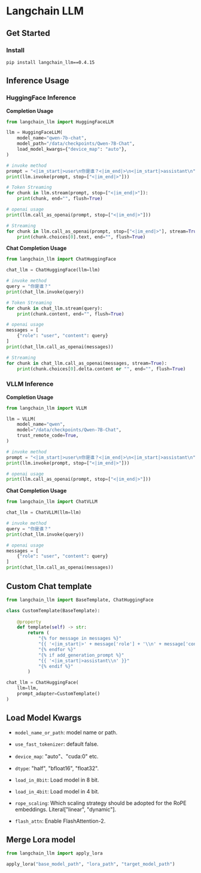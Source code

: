 # Langchain LLM

## Get Started

### Install

```shell
pip install langchain_llm==0.4.15
```

## Inference Usage

### HuggingFace Inference

**Completion Usage**

```python
from langchain_llm import HuggingFaceLLM

llm = HuggingFaceLLM(
    model_name="qwen-7b-chat",
    model_path="/data/checkpoints/Qwen-7B-Chat",
    load_model_kwargs={"device_map": "auto"},
)

# invoke method
prompt = "<|im_start|>user\n你是谁？<|im_end|>\n<|im_start|>assistant\n"
print(llm.invoke(prompt, stop=["<|im_end|>"]))

# Token Streaming
for chunk in llm.stream(prompt, stop=["<|im_end|>"]):
    print(chunk, end="", flush=True)

# openai usage
print(llm.call_as_openai(prompt, stop=["<|im_end|>"]))

# Streaming
for chunk in llm.call_as_openai(prompt, stop=["<|im_end|>"], stream=True):
    print(chunk.choices[0].text, end="", flush=True)
```

**Chat Completion Usage**

```python
from langchain_llm import ChatHuggingFace

chat_llm = ChatHuggingFace(llm=llm)

# invoke method
query = "你是谁？"
print(chat_llm.invoke(query))

# Token Streaming
for chunk in chat_llm.stream(query):
    print(chunk.content, end="", flush=True)

# openai usage
messages = [
    {"role": "user", "content": query}
]
print(chat_llm.call_as_openai(messages))

# Streaming
for chunk in chat_llm.call_as_openai(messages, stream=True):
    print(chunk.choices[0].delta.content or "", end="", flush=True)
```

### VLLM Inference

**Completion Usage**

```python
from langchain_llm import VLLM

llm = VLLM(
    model_name="qwen", 
    model="/data/checkpoints/Qwen-7B-Chat", 
    trust_remote_code=True,
)

# invoke method
prompt = "<|im_start|>user\n你是谁？<|im_end|>\n<|im_start|>assistant\n"
print(llm.invoke(prompt, stop=["<|im_end|>"]))

# openai usage
print(llm.call_as_openai(prompt, stop=["<|im_end|>"]))
```

**Chat Completion Usage**

```python
from langchain_llm import ChatVLLM

chat_llm = ChatVLLM(llm=llm)

# invoke method
query = "你是谁？"
print(chat_llm.invoke(query))

# openai usage
messages = [
    {"role": "user", "content": query}
]
print(chat_llm.call_as_openai(messages))
```


## Custom Chat template

```python
from langchain_llm import BaseTemplate, ChatHuggingFace

class CustomTemplate(BaseTemplate):
    
    @property
    def template(self) -> str:
        return (
            "{% for message in messages %}"
            "{{ '<|im_start|>' + message['role'] + '\\n' + message['content'] + '<|im_end|>' + '\\n' }}"
            "{% endfor %}"
            "{% if add_generation_prompt %}"
            "{{ '<|im_start|>assistant\\n' }}"
            "{% endif %}"
        )

chat_llm = ChatHuggingFace(
    llm=llm, 
    prompt_adapter=CustomTemplate()
)
```

## Load Model Kwargs

+ `model_name_or_path`: model name or path.


+ `use_fast_tokenizer`: default false.


+ `device_map`: "auto"、"cuda:0" etc.


+ `dtype`: "half", "bfloat16", "float32".


+ `load_in_8bit`: Load model in 8 bit.


+ `load_in_4bit`: Load model in 4 bit.


+ `rope_scaling`: Which scaling strategy should be adopted for the RoPE embeddings. Literal["linear", "dynamic"].


+ `flash_attn`: Enable FlashAttention-2.

## Merge Lora model

```python
from langchain_llm import apply_lora

apply_lora("base_model_path", "lora_path", "target_model_path")
```
